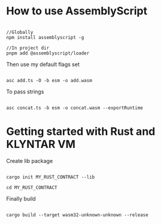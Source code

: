 # How to use AssemblyScript


```shell

//Globally
npm install assemblyscript -g

//In project dir
pnpm add @assemblyscript/loader

```

Then use my default flags set

```shell

asc add.ts -O -b esm -o add.wasm

```


To pass strings


```shell

asc concat.ts -b esm -o concat.wasm --exportRuntime

```


# Getting started with Rust and KLYNTAR VM

Create lib package

```shell

cargo init MY_RUST_CONTRACT --lib

cd MY_RUST_CONTRACT

```

Finally build

```shell

cargo build --target wasm32-unknown-unknown --release

```